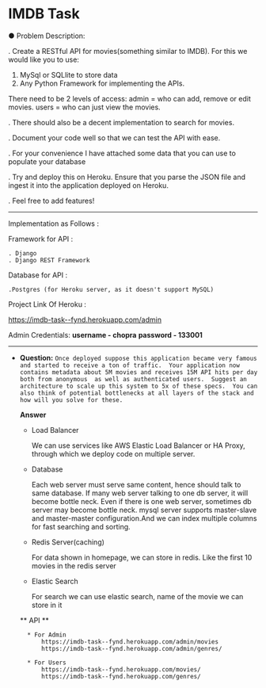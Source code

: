 # IMDB Task

● Problem Description:

. Create a RESTful API for movies(something similar to IMDB). For this we would like you to use:

1. MySql or SQLlite to store data
2. Any Python Framework for implementing the APIs.

There need to be 2 levels of access:
admin = who can add, remove or edit movies.
users = who can just view the movies.

. There should also be a decent implementation to search for movies.

. Document your code well so that we can test the API with ease.

. For your convenience I have attached some data that you can use to populate your database

. Try and deploy this on Heroku. Ensure that you parse the JSON file and ingest it into the application deployed on Heroku.

. Feel free to add features!

------------------------------------------------------------------------------------------------------------------------
Implementation as Follows :

Framework for API :

    . Django
    . Django REST Framework

Database for API :
    
    .Postgres (for Heroku server, as it doesn't support MySQL)
    
Project Link Of Heroku :

https://imdb-task--fynd.herokuapp.com/admin

Admin Credentials:
**username - chopra**
**password - 133001**
 
----
* **Question:**
    `Once deployed suppose this application became very famous and started to receive a ton of traffic. 
    Your application now contains metadata about 5M movies and receives 15M API hits per day both from anonymous 
    as well as authenticated users. 
    Suggest an architecture to scale up this system to 5x of these specs. 
    You can also think of potential bottlenecks at all layers of the stack and how will you solve for these.`
    
    **Answer**
    
    * Load Balancer
    
        We can use services like AWS Elastic Load Balancer or HA Proxy, through which we deploy code on multiple server.
    
    * Database
    
        Each web server must serve same content, hence should talk to same database. 
        If many web server talking to one db server, it will become bottle neck. 
        Even if there is one web server, sometimes db server may become bottle neck. 
        mysql server supports master-slave and master-master configuration.And we can index multiple columns for fast
        searching and sorting.
  
    * Redis Server(caching)

        For data shown in homepage, we can store in redis. Like the first 10 movies in the redis server
    
    * Elastic Search
    
        For search we can use elastic search, name of the movie we can store in it
        
    ** API **
    
        * For Admin
            https://imdb-task--fynd.herokuapp.com/admin/movies
            https://imdb-task--fynd.herokuapp.com/admin/genres/

        * For Users
            https://imdb-task--fynd.herokuapp.com/movies/
            https://imdb-task--fynd.herokuapp.com/genres/
        